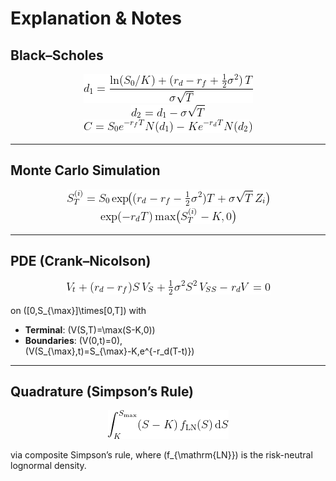 # Explanation & Notes

## Black–Scholes

<p align="center">
  <img src="../images/equations/d1.png" alt="d1 formula" /><br/>
  <img src="../images/equations/d2.png" alt="d2 formula" /><br/>
  <img src="../images/equations/bs.png"  alt="Black–Scholes formula" />
</p>

---

## Monte Carlo Simulation

<p align="center">
  <img src="../images/equations/mc.png"     alt="MC terminal S_T" /><br/>
  <img src="../images/equations/payoff.png" alt="discounted payoff" />
</p>

---

## PDE (Crank–Nicolson)

<p align="center">
  <img src="../images/equations/pde.png" alt="Black–Scholes PDE" />
</p>

on \([0,S_{\max}]\times[0,T]\) with  
- **Terminal**: \(V(S,T)=\max(S-K,0)\)  
- **Boundaries**: \(V(0,t)=0\),  
  \(V(S_{\max},t)=S_{\max}-K\,e^{-r_d(T-t)}\)

---

## Quadrature (Simpson’s Rule)

<p align="center">
  <img src="../images/equations/quad.png" alt="quadrature integral" />
</p>

via composite Simpson’s rule, where \(f_{\mathrm{LN}}\) is the risk-neutral lognormal density.  
